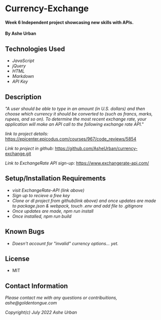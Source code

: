 # Currency-Exchange

#### Week 6 Independent project showcasing new skills with APIs.

#### By Ashe Urban

## Technologies Used

* _JavaScript_
* _jQuery_
* _HTML_
* _Markdown_
* _API Key_

## Description
_"A user should be able to type in an amount (in U.S. dollars) and then choose which currency it should be converted to (such as francs, marks, rupees, and so on). To determine the most recent exchange rate, your application will make an API call to the following exchange rate API."_

_link to project details:_ https://epicenter.epicodus.com/courses/967/code_reviews/5854 

_Link to project in github:_ https://github.com/AsheUrban/currency-exchange.git

_Link to ExchangeRate API sign-up:_ https://www.exchangerate-api.com/

## Setup/Installation Requirements

* _visit ExchangeRate-API (link above)_
* _Sign up to recieve a free key_
* _Clone or dl project from github(link above) and once updates are made to package.json & webpack, touch .env and add file to .gitignore_
* _Once updates are made, npm run install_
* _Once installed, npm run build_

## Known Bugs

* _Doesn't account for "invalid" currency options... yet._


## License
* MIT

## Contact Information
_Please contact me with any questions or contribuitions, ashe@goldentongue.com_

_Copyright(c)_ _July 2022_ _Ashe Urban_